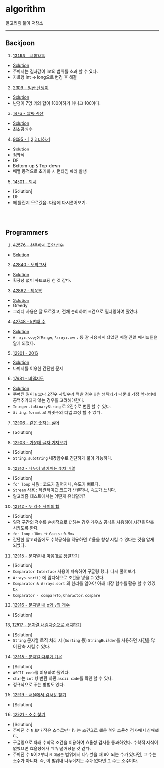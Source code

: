 # algorithm
알고리즘 풀이 저장소

-----

## Backjoon

1. [13458 - 시험감독](https://www.acmicpc.net/problem/13458)

 - [Solution](https://github.com/wooody92/algorithm/blob/master/src/main/java/backjoon/test_supervisor_13458/Main.java)
 - 주어지는 결과값이 int의 범위를 초과 할 수 있다.
 - 자료형 int -> long으로 변경 후 해결

2. [2309 - 일곱 난쟁이](https://www.acmicpc.net/problem/2309)

- [Solution](https://github.com/wooody92/algorithm/blob/master/src/main/java/backjoon/seven_dwarf_2309/Main.java)
- 난쟁이 7명 키의 합이 100이하가 아니고 100이다.

3. [1476 - 날짜 계산](https://www.acmicpc.net/problem/1476)

- [Solution](https://github.com/wooody92/algorithm/blob/master/src/main/java/backjoon/date_calculate_1476/Main.java)
- 최소공배수

4. [9095 - 1,2,3 더하기](https://www.acmicpc.net/problem/9095)

- [Solution](https://github.com/wooody92/algorithm/blob/master/src/main/java/backjoon/add_one_two_three_9095/Main.java)
- 점화식
- DP
- Bottom-up & Top-down
- 배열 동적으로 초기화 시 런타임 에러 발생

5. [14501 - 퇴사](https://www.acmicpc.net/problem/14501)

- [Solution]
- DP
- 왜 틀린지 모르겠음. 다음에 다시풀어보기.

<br><br>

## Programmers

1. [42576 - 완주하지 못한 선수](https://programmers.co.kr/learn/courses/30/lessons/42576)

- [Solution](https://github.com/wooody92/algorithm/blob/master/src/main/java/programmers/unfinishedplayer/Solution.java)

2. [42840 - 모의고사](https://programmers.co.kr/learn/courses/30/lessons/42840)

- [Solution](https://github.com/wooody92/algorithm/blob/master/src/main/java/programmers/mock_exam/Solution.java)
- 확장성 없이 하드코딩 한 것 같다. 

3. [42862 - 체육복](https://programmers.co.kr/learn/courses/30/lessons/42862)

- [Solution](https://github.com/wooody92/algorithm/blob/master/src/main/java/programmers/sweatsuit_42862/Solution.java)
- Greedy
- 그리디 사용은 잘 모르겠고, 전체 순회하여 조건으로 필터링하여 풀었다.

4. [42748 - k번째 수](https://programmers.co.kr/learn/courses/30/lessons/42748)

- [Solution](https://github.com/wooody92/algorithm/blob/master/src/main/java/programmers/kth_number_42748/Solution.java)
- `Arrays.copyOfRange`, `Arrays.sort` 등 잘 사용하지 않았던 배열 관련 메서드들을 알게 되었다.

5. [12901 - 2016](https://programmers.co.kr/learn/courses/30/lessons/12901)

- [Solution](https://github.com/wooody92/algorithm/blob/master/src/main/java/programmers/date_of_2016_12901/Solution.java)
- 나머지를 이용한 간단한 문제

6. [17681 - 비밀지도](https://programmers.co.kr/learn/courses/30/lessons/17681)

- [Solution](https://github.com/wooody92/algorithm/blob/master/src/main/java/programmers/secret_map_kakao_17681/Solution.java)
- 주어진 길이 `n` 보다 2진수 자릿수가 적을 경우 0은 생략되기 때문에 가장 앞자리에 공백추가되지 않는 경우를 고려해야한다.
- `Integer.toBinaryString` 로 2진수로 변환 할 수 있다.
- `String.format` 로 자릿수와 타입 고정 할 수 있다.

7. [12906 - 같은 숫자는 싫어](https://programmers.co.kr/learn/courses/30/lessons/12906)

- [Solution]

8. [12903 - 가운데 글자 가져오기](https://programmers.co.kr/learn/courses/30/lessons/12903)

- [Solution]
- `String.subString` 내장함수로 간단하게 풀이 가능하다.

9. [12910 - 나누어 떨어지는 숫자 배열](https://programmers.co.kr/learn/courses/30/lessons/12910)

- [Solution]
- `for loop` 사용 : 코드가 길어지나, 속도가 빠르다.
- `Stream` 사용 : 직관적이고 코드가 간결하나, 속도가 느리다.
- 알고리즘 테스트에서는 어떤게 유리할까?

10. [12912 - 두 정수 사이의 합](https://programmers.co.kr/learn/courses/30/lessons/12912)

- [Solution]
- 일정 구간의 정수를 순차적으로 더하는 경우 가우스 공식을 사용하여 시간을 단축 시키도록 한다.
- `for loop` : `10ms` -> `Gauss` : `0.5ms`
- 간단한 알고리즘에도 수학공식을 적용하면 효율을 향상 시킬 수 있다는 것을 알게 되었다.

11. [12915 - 문자열 내 마음대로 정렬하기](https://programmers.co.kr/learn/courses/30/lessons/12915)

- [Solution]
- `Comparator Interface` 사용이 미숙하여 구글링 했다. 다시 풀어보기.
- `Arrays.sort()` 에 람다식으로 조건을 넣을 수 있다.
- `Comparator & Arrays.sort` 의 원리를 알아야 아래 내장 함수를 활용 할 수 있겠다.
- `Comparator - compareTo`, `Charactor.compare`

12. [12916 - 문자열 내 p와 y의 개수](https://programmers.co.kr/learn/courses/30/lessons/12916)

- [Solution]

13, [12917 - 문자열 내림차순으로 배치하기](https://programmers.co.kr/learn/courses/30/lessons/12917)

- [Solution]
- `String` 문자열 로직 처리 시 (`Sorting` 등) `StringBuilder`를 사용하면 시간을 많이 단축 시킬 수 있다.

14. [12918 - 문자열 다루기 기본](https://programmers.co.kr/learn/courses/30/lessons/12918)

- [Solution]
- `ASCII code`를 이용하여 풀었다.
- `char`는 `int` 형 변환 하면 `ascii code`를 확인 할 수 있다.
- 정규식으로 푸는 방법도 있다.

15. [12919 - 서울에서 김서방 찾기](https://programmers.co.kr/learn/courses/30/lessons/12919)

- [Solution]

16. [12921 - 소수 찾기](https://programmers.co.kr/learn/courses/30/lessons/12921)

- [Solution]
- 주어진 수 `N` 보다 작은 소수로만 나누는 조건으로 했을 경우 효율성 검사에서 실패했다.
- 구글링으로 아래 수학적 조건을 이용하여 효율성 검사를 통과하였다. 수학적 지식이 없었으면 효율성에서 계속 떨어졌을 것 같다.
- 주어진 수 `N`이 `2`부터 `N 제곱근` 범위에서 나누었을 때 `0`이 되는 수가 있다면, 그 수는 소수가 아니다. 즉, 이 범위내 나누어지는 수가 없다면 그 수는 소수이다.